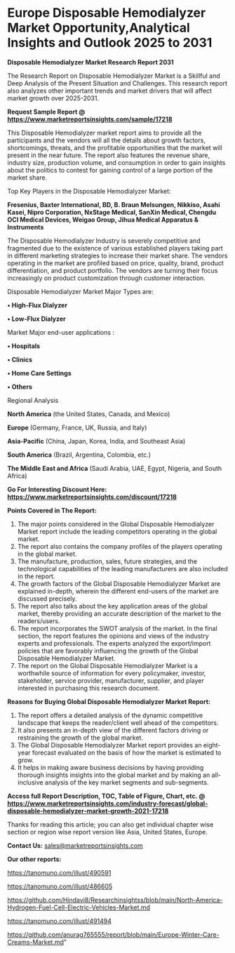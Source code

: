 # Europe Disposable Hemodialyzer Market Opportunity,Analytical Insights and Outlook 2025 to 2031

<strong>Disposable Hemodialyzer Market Research Report 2031</strong>

The Research Report on Disposable Hemodialyzer Market is a Skillful and Deep Analysis of the Present Situation and Challenges. This research report also analyzes other important trends and market drivers that will affect market growth over 2025-2031.

<strong>Request Sample Report @ <a href=https://www.marketreportsinsights.com/sample/17218>https://www.marketreportsinsights.com/sample/17218</a></strong>

This Disposable Hemodialyzer market report aims to provide all the participants and the vendors will all the details about growth factors, shortcomings, threats, and the profitable opportunities that the market will present in the near future. The report also features the revenue share, industry size, production volume, and consumption in order to gain insights about the politics to contest for gaining control of a large portion of the market share.

Top Key Players in the Disposable Hemodialyzer Market:

<strong>Fresenius, Baxter International, BD, B. Braun Melsungen, Nikkiso, Asahi Kasei, Nipro Corporation, NxStage Medical, SanXin Medical, Chengdu OCI Medical Devices, Weigao Group, Jihua Medical Apparatus & Instruments</strong>

The Disposable Hemodialyzer Industry is severely competitive and fragmented due to the existence of various established players taking part in different marketing strategies to increase their market share. The vendors operating in the market are profiled based on price, quality, brand, product differentiation, and product portfolio. The vendors are turning their focus increasingly on product customization through customer interaction.

Disposable Hemodialyzer Market Major Types are:

<strong>• High-Flux Dialyzer

• Low-Flux Dialyzer</strong>

Market Major end-user applications :

<strong>• Hospitals

• Clinics

• Home Care Settings

• Others</strong>

Regional Analysis

</u><strong><b>North America</b></strong> (the United States, Canada, and Mexico)

<strong><b>Europe </b></strong>(Germany, France, UK, Russia, and Italy)

<strong><b>Asia-Pacific</b></strong> (China, Japan, Korea, India, and Southeast Asia)

<strong><b>South America</b></strong> (Brazil, Argentina, Colombia, etc.)

<strong><b>The Middle East and Africa</b></strong> (Saudi Arabia, UAE, Egypt, Nigeria, and South Africa)

<strong>Go For Interesting Discount Here: <a href=https://www.marketreportsinsights.com/discount/17218>https://www.marketreportsinsights.com/discount/17218</a></strong>

<strong>Points Covered in The Report:</strong>
<ol>
  <li>The major points considered in the Global Disposable Hemodialyzer Market report include the leading competitors operating in the global market.</li>
  <li>The report also contains the company profiles of the players operating in the global market.</li>
  <li>The manufacture, production, sales, future strategies, and the technological capabilities of the leading manufacturers are also included in the report.</li>
  <li>The growth factors of the Global Disposable Hemodialyzer Market are explained in-depth, wherein the different end-users of the market are discussed precisely.</li>
  <li>The report also talks about the key application areas of the global market, thereby providing an accurate description of the market to the readers/users.</li>
  <li>The report incorporates the SWOT analysis of the market. In the final section, the report features the opinions and views of the industry experts and professionals. The experts analyzed the export/import policies that are favorably influencing the growth of the Global Disposable Hemodialyzer Market.</li>
  <li>The report on the Global Disposable Hemodialyzer Market is a worthwhile source of information for every policymaker, investor, stakeholder, service provider, manufacturer, supplier, and player interested in purchasing this research document.</li>
</ol>
<strong>Reasons for Buying Global Disposable Hemodialyzer Market Report:</strong>

<ol>
  <li>The report offers a detailed analysis of the dynamic competitive landscape that keeps the reader/client well ahead of the competitors.</li>
  <li>It also presents an in-depth view of the different factors driving or restraining the growth of the global market.</li>
  <li>The Global Disposable Hemodialyzer Market report provides an eight-year forecast evaluated on the basis of how the market is estimated to grow.</li>
  <li>It helps in making aware business decisions by having providing thorough insights insights into the global market and by making an all-inclusive analysis of the key market segments and sub-segments.</li>
</ol>
<strong>Access full Report Description, TOC, Table of Figure, Chart, etc. @ <a href=https://www.marketreportsinsights.com/industry-forecast/global-disposable-hemodialyzer-market-growth-2021-17218>https://www.marketreportsinsights.com/industry-forecast/global-disposable-hemodialyzer-market-growth-2021-17218</a></strong>


Thanks for reading this article; you can also get individual chapter wise section or region wise report version like Asia, United States, Europe.

<strong>Contact Us:</strong>
sales@marketreportsinsights.com

<strong>Our other reports:</strong>

<a href=https://tanomuno.com/illust/490591>https://tanomuno.com/illust/490591</a>

<a href=https://tanomuno.com/illust/486605>https://tanomuno.com/illust/486605</a>

<a href=https://github.com/Hindavi8/Researchinsightss/blob/main/North-America-Hydrogen-Fuel-Cell-Electric-Vehicles-Market.md>https://github.com/Hindavi8/Researchinsightss/blob/main/North-America-Hydrogen-Fuel-Cell-Electric-Vehicles-Market.md</a>

<a href=https://tanomuno.com/illust/491494>https://tanomuno.com/illust/491494</a>

<a href=https://github.com/anurag765555/report/blob/main/Europe-Winter-Care-Creams-Market.md>https://github.com/anurag765555/report/blob/main/Europe-Winter-Care-Creams-Market.md</a>"
